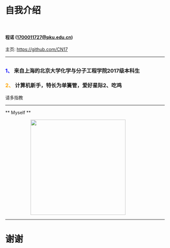 
# 自我介绍

&nbsp;
&nbsp;

#### 程诺 (1700011727@pku.edu.cn)  

主页: https://github.com/CN17

---

## 

### <font color="blue"> 1、 </font> 来自上海的北京大学化学与分子工程学院2017级本科生

### <font color="orange">2、 </font> 计算机新手，特长为单簧管，爱好星际2、吃鸡

请多指教

---


** Myself **

<img src="https://timgsa.baidu.com/timg?image&quality=80&size=b9999_10000&sec=1508507942090&di=82f7b2245c17a1d0e3f8ad67db5a34a2&imgtype=0&src=http%3A%2F%2Fimg.11665.com%2Fimg01_p%2Fi1%2FT1Hr6YXhRjXXawrcjX_114429.jpg" width=300 style="margin: 0px 80px">

---

# 谢谢
